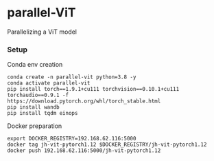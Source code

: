 # parallel-ViT
Parallelizing a ViT model

### Setup

Conda env creation

```
conda create -n parallel-vit python=3.8 -y
conda activate parallel-vit
pip install torch==1.9.1+cu111 torchvision==0.10.1+cu111 torchaudio==0.9.1 -f https://download.pytorch.org/whl/torch_stable.html
pip install wandb
pip install tqdm einops
```

Docker preparation

```
export DOCKER_REGISTRY=192.168.62.116:5000
docker tag jh-vit-pytorch1.12 $DOCKER_REGISTRY/jh-vit-pytorch1.12
docker push 192.168.62.116:5000/jh-vit-pytorch1.12
```